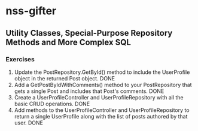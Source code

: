 # nss-gifter
## Utility Classes, Special-Purpose Repository Methods and More Complex SQL
### Exercises
1. Update the PostRepository.GetById() method to include the UserProfile object in the returned Post object. DONE
2. Add a GetPostByIdWithComments() method to your PostRepository that gets a single Post and includes that Post's comments.  DONE
3. Create a UserProfileController and UserProfileRepository with all the basic CRUD operations. DONE
4. Add methods to the UserProfileController and UserProfileRepository to return a single UserProfile along with the list of posts authored by that user. DONE
